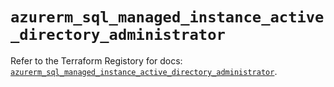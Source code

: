 # `azurerm_sql_managed_instance_active_directory_administrator`

Refer to the Terraform Registory for docs: [`azurerm_sql_managed_instance_active_directory_administrator`](https://registry.terraform.io/providers/hashicorp/azurerm/3.62.1/docs/resources/sql_managed_instance_active_directory_administrator).
